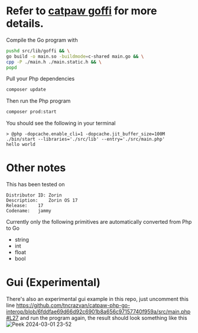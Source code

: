 # Refer to [catpaw goffi](https://github.com/tncrazvan/catpaw/blob/master/docs/28.goffi.md) for more details.

Compile the Go program with
```sh
pushd src/lib/goffi && \
go build -o main.so -buildmode=c-shared main.go && \
cpp -P ./main.h ./main.static.h && \
popd
```
Pull your Php dependencies

```sh
composer update
```

Then run the Php program

```sh
composer prod:start
```

You should see the following in your terminal

```log
> @php -dopcache.enable_cli=1 -dopcache.jit_buffer_size=100M ./bin/start --libraries='./src/lib' --entry='./src/main.php'
hello world
```

# Other notes

This has been tested on
```log
Distributor ID:	Zorin
Description:	Zorin OS 17
Release:	17
Codename:	jammy
```


Currently only the following primitives are automatically converted from Php to Go
- string
- int
- float
- bool

# Gui (Experimental)

There's also an experimental gui example in this repo, just uncomment this line 
https://github.com/tncrazvan/catpaw-php-go-interop/blob/6fddfae69d66d92c6901b8a656c97157740f959a/src/main.php#L27
and run the program again, the result should look something like this
![Peek 2024-03-01 23-52](https://github.com/tncrazvan/catpaw-php-go-interop/assets/6891346/598d5d4a-1787-4b6c-83ec-446cc063c5ba)
